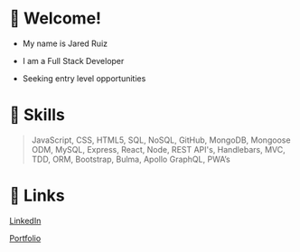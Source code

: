# :milky_way: Welcome! 
- My name is Jared Ruiz
- I am a Full Stack Developer

- Seeking entry level opportunities

# :stars: Skills
> JavaScript, CSS, HTML5, SQL, NoSQL, GitHub, MongoDB, Mongoose ODM, MySQL, Express, React, Node, REST API's, Handlebars, MVC, TDD, ORM, Bootstrap, Bulma, Apollo GraphQL, PWA’s
# :sparkler: Links
[LinkedIn](https://www.linkedin.com/in/jaredruiz/)

[Portfolio](https://jared-ruiz.github.io/Portfolio-Website/)


<!--
**jared-ruiz/jared-ruiz** is a ✨ _special_ ✨ repository because its `README.md` (this file) appears on your GitHub profile.

Here are some ideas to get you started:

- 🔭 I’m currently working on ...
- 🌱 I’m currently learning ...
- 👯 I’m looking to collaborate on ...
- 🤔 I’m looking for help with ...
- 💬 Ask me about ...
- 📫 How to reach me: ...
- 😄 Pronouns: ...
- ⚡ Fun fact: ...
-->
